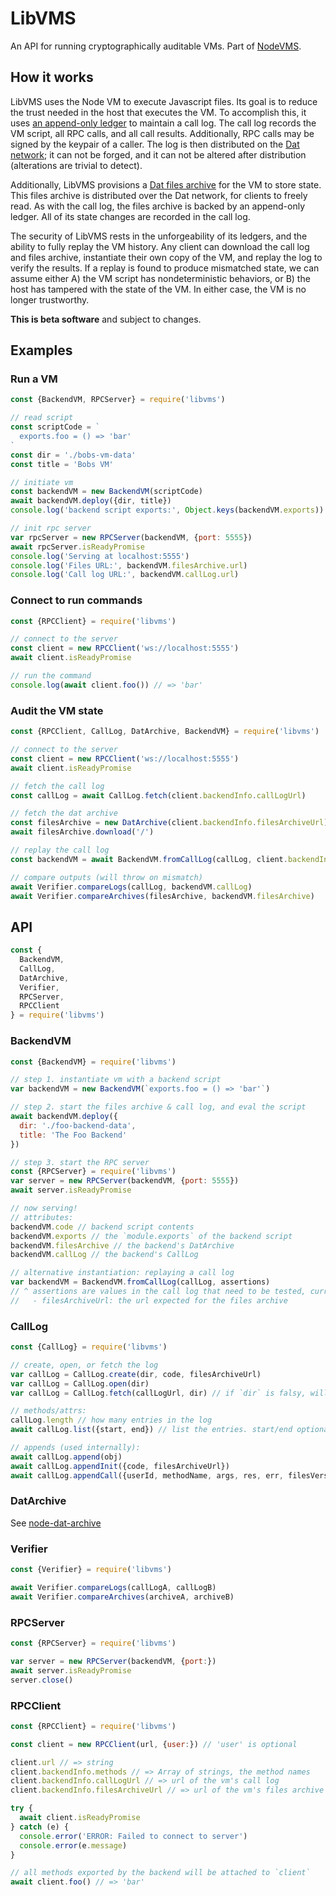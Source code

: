 # LibVMS

An API for running cryptographically auditable VMs. Part of [NodeVMS](https://npm.im/nodevms).

## How it works

LibVMS uses the Node VM to execute Javascript files. Its goal is to reduce the trust needed in the host that executes the VM. To accomplish this, it uses [an append-only ledger](https://npm.im/hypercore) to maintain a call log. The call log records the VM script, all RPC calls, and all call results. Additionally, RPC calls may be signed by the keypair of a caller. The log is then distributed on the [Dat network](https://beakerbrowser.com/docs/inside-beaker/dat-files-protocol.html); it can not be forged, and it can not be altered after distribution (alterations are trivial to detect).

Additionally, LibVMS provisions a [Dat files archive](https://npm.im/hyperdrive) for the VM to store state. This files archive is distributed over the Dat network, for clients to freely read. As with the call log, the files archive is backed by an append-only ledger. All of its state changes are recorded in the call log.

The security of LibVMS rests in the unforgeability of its ledgers, and the ability to fully replay the VM history. Any client can download the call log and files archive, instantiate their own copy of the VM, and replay the log to verify the results. If a replay is found to produce mismatched state, we can assume either A) the VM script has nondeterministic behaviors, or B) the host has tampered with the state of the VM. In either case, the VM is no longer trustworthy.

**This is beta software** and subject to changes.

## Examples

### Run a VM

```js
const {BackendVM, RPCServer} = require('libvms')

// read script
const scriptCode = `
  exports.foo = () => 'bar'
`
const dir = './bobs-vm-data'
const title = 'Bobs VM'

// initiate vm
const backendVM = new BackendVM(scriptCode)
await backendVM.deploy({dir, title})
console.log('backend script exports:', Object.keys(backendVM.exports))

// init rpc server
var rpcServer = new RPCServer(backendVM, {port: 5555})
await rpcServer.isReadyPromise
console.log('Serving at localhost:5555')
console.log('Files URL:', backendVM.filesArchive.url)
console.log('Call log URL:', backendVM.callLog.url)
```

### Connect to run commands

```js
const {RPCClient} = require('libvms')

// connect to the server
const client = new RPCClient('ws://localhost:5555')
await client.isReadyPromise

// run the command
console.log(await client.foo()) // => 'bar'
```

### Audit the VM state

```js
const {RPCClient, CallLog, DatArchive, BackendVM} = require('libvms')

// connect to the server
const client = new RPCClient('ws://localhost:5555')
await client.isReadyPromise

// fetch the call log
const callLog = await CallLog.fetch(client.backendInfo.callLogUrl)

// fetch the dat archive
const filesArchive = new DatArchive(client.backendInfo.filesArchiveUrl)
await filesArchive.download('/')

// replay the call log
const backendVM = await BackendVM.fromCallLog(callLog, client.backendInfo, {dir: opts.dir})

// compare outputs (will throw on mismatch)
await Verifier.compareLogs(callLog, backendVM.callLog)
await Verifier.compareArchives(filesArchive, backendVM.filesArchive)
```

## API

```js
const {
  BackendVM,
  CallLog,
  DatArchive,
  Verifier,
  RPCServer,
  RPCClient
} = require('libvms')
```

### BackendVM

```js
const {BackendVM} = require('libvms')

// step 1. instantiate vm with a backend script
var backendVM = new BackendVM(`exports.foo = () => 'bar'`)

// step 2. start the files archive & call log, and eval the script
await backendVM.deploy({
  dir: './foo-backend-data',
  title: 'The Foo Backend'
})

// step 3. start the RPC server
const {RPCServer} = require('libvms')
var server = new RPCServer(backendVM, {port: 5555})
await server.isReadyPromise

// now serving!
// attributes:
backendVM.code // backend script contents
backendVM.exports // the `module.exports` of the backend script
backendVM.filesArchive // the backend's DatArchive
backendVM.callLog // the backend's CallLog

// alternative instantiation: replaying a call log
var backendVM = BackendVM.fromCallLog(callLog, assertions)
// ^ assertions are values in the call log that need to be tested, currently:
//   - filesArchiveUrl: the url expected for the files archive
```

### CallLog

```js
const {CallLog} = require('libvms')

// create, open, or fetch the log
var callLog = CallLog.create(dir, code, filesArchiveUrl)
var callLog = CallLog.open(dir)
var callLog = CallLog.fetch(callLogUrl, dir) // if `dir` is falsy, will use memory

// methods/attrs:
callLog.length // how many entries in the log
await callLog.list({start, end}) // list the entries. start/end optional

// appends (used internally):
await callLog.append(obj)
await callLog.appendInit({code, filesArchiveUrl})
await callLog.appendCall({userId, methodName, args, res, err, filesVersion})
```

### DatArchive

See [node-dat-archive](https://npm.im/node-dat-archive)

### Verifier

```js
const {Verifier} = require('libvms')

await Verifier.compareLogs(callLogA, callLogB)
await Verifier.compareArchives(archiveA, archiveB)
```

### RPCServer

```js
const {RPCServer} = require('libvms')

var server = new RPCServer(backendVM, {port:})
await server.isReadyPromise
server.close()
```

### RPCClient

```js
const {RPCClient} = require('libvms')

const client = new RPCClient(url, {user:}) // 'user' is optional

client.url // => string
client.backendInfo.methods // => Array of strings, the method names
client.backendInfo.callLogUrl // => url of the vm's call log
client.backendInfo.filesArchiveUrl // => url of the vm's files archive

try {
  await client.isReadyPromise
} catch (e) {
  console.error('ERROR: Failed to connect to server')
  console.error(e.message)
}

// all methods exported by the backend will be attached to `client`
await client.foo() // => 'bar'
```
